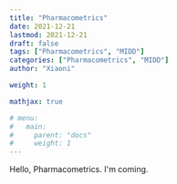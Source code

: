 ```yaml
---
title: "Pharmacometrics"
date: 2021-12-21
lastmod: 2021-12-21
draft: false
tags: ["Pharmacometrics", "MIDD"]
categories: ["Pharmacometrics", "MIDD"]
author: "Xiaoni"

weight: 1

mathjax: true

# menu:
#   main:
#     parent: "docs"
#     weight: 1
---
```


Hello, Pharmacometrics. I'm coming.

<!--more-->

